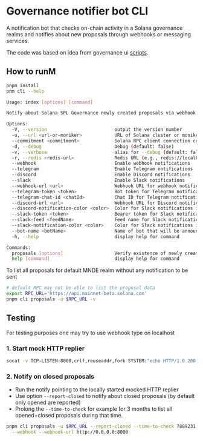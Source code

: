 # Governance notifier bot CLI

A notification bot that checks on-chain activity in a Solana governance realms and notifies about new proposals through webhooks or messaging services.

The code was based on idea from governance ui
[scripts](https://github.com/solana-labs/governance-ui/blob/4d75b2368cefb9d314e381a968c983995ba329e2/scripts/governance-notifier.ts).

## How to runM

```bash
pnpm install
pnm cli --help

Usage: index [options] [command]

Notify about Solana SPL Governance newly created proposals via webhook calls

Options:
  -V, --version                         output the version number
  -u, --url <url-or-moniker>            URL of Solana cluster or moniker (m/mainnet/mainnet-beta, d/devnet, t/testnet) (default: "mainnet-beta")
  --commitment <commitment>             Solana RPC client connection commitment (default: "confirmed")
  -d, --debug                           Debug (default: false)
  -v, --verbose                         alias for --debug (default: false)
  -r, --redis <redis-url>               Redis URL (e.g., redis://localhost:6379). If provided, the notifier uses Redis to store its last run, preventing the loss of any notifications.
  --webhook                             Enable webhook notifications
  --telegram                            Enable Telegram notifications
  --discord                             Enable Discord notifications
  --slack                               Enable Slack notifications
  --webhook-url <url>                   Webhook URL for webhook notifications (env: WEBHOOK_URL)
  --telegram-token <token>              Bot token for Telegram notifications (env: TELEGRAM_TOKEN)
  --telegram-chat-id <chatId>           Chat ID for Telegram notifications (env: TELEGRAM_CHAT_ID)
  --discord-url <url>                   Webhook URL for Discord notifications (env: DISCORD_WEBHOOK_URL)
  --discord-notification-color <color>  Color for Slack notifications in decimal format (default: aero blue) (default: "13238245")
  --slack-token <token>                 Bearer token for Slack notifications (env: SLACK_BEARER_TOKEN)
  --slack-feed <feedName>               Feed name for Slack notifications (env: SLACK_FEED)
  --slack-notification-color <color>    Color for Slack notifications in hex format (default: aero blue) (default: "#c9ffe5")
  --bot-name <botName>                  Name of bot that will be announced in notification (default: "SPL Governance Notifier")
  -h, --help                            display help for command

Commands:
  proposals [options]                   Verify existence of newly created governance proposals in last time period
  help [command]                        display help for command

```

To list all proposals for default MNDE realm without any notification to be sent

```bash
# default RPC may not be able to list the proposal data
export RPC_URL='https://api.mainnet-beta.solana.com'
pnpm cli proposals -u $RPC_URL -v
```

## Testing

For testing purposes one may try to use webhook type on localhost

### 1. Start mock HTTP replier

```sh
socat -v TCP-LISTEN:8000,crlf,reuseaddr,fork SYSTEM:"echo HTTP/1.0 200; echo Content-Type\: text/plain; echo; echo OK"
```

### 2. Notify on closed proposals

* Run the notify pointing to the locally started mocked HTTP replier
* Use option `--report-closed` to notify about closed proposals (by default only opened are reported)
* Prolong the `--time-to-check` for example for 3 months to list all opened+closed proposals during that time.

```sh
pnpm cli proposals -u $RPC_URL --report-closed --time-to-check 7889231 \
  --webhook --webhook-url http://0.0.0.0:8000
```
